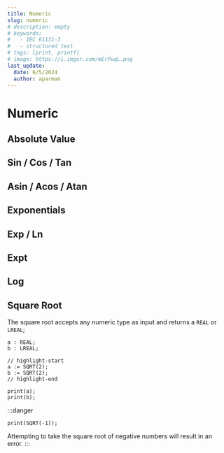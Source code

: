 ```yaml
---
title: Numeric
slug: numeric
# description: empty
# keywords:
#   - IEC 61131-3
#   - structured text
# tags: [print, printf]
# image: https://i.imgur.com/mErPwqL.png
last_update:
  date: 6/5/2024
  author: aparman
---
```


# Numeric

## Absolute Value

## Sin / Cos / Tan

## Asin / Acos / Atan

## Exponentials

## Exp / Ln

## Expt

## Log

## Square Root

The square root accepts any numeric type as input and returns a `REAL` or `LREAL`;

```iecst
a : REAL;
b : LREAL;

// highlight-start
a := SQRT(2);
b := SQRT(2);
// highlight-end

print(a);
print(b);
```

:::danger

```iecst
print(SQRT(-1));
```

Attempting to take the square root of negative numbers will result in an error.
:::

